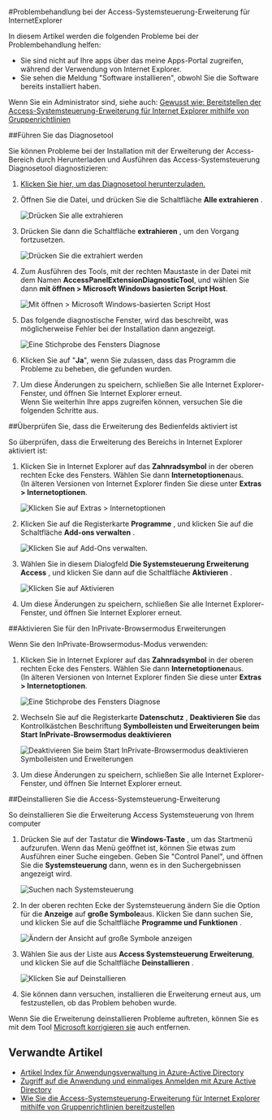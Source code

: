 <properties
    pageTitle="Problembehandlung bei der Access-Systemsteuerung-Erweiterung für InternetExplorer | Microsoft Azure"
    description="Wie Gruppenrichtlinien mithilfe des Internet Explorer Add-Ons für das Portal meine Apps bereitstellen."
    services="active-directory"
    documentationCenter=""
    authors="MarkusVi"
    manager="femila"
    editor=""/>

<tags
    ms.service="active-directory"
    ms.devlang="na"
    ms.topic="article"
    ms.tgt_pltfrm="na"
    ms.workload="identity"
    ms.date="08/16/2016"
    ms.author="markvi"/>

#<a name="troubleshooting-the-access-panel-extension-for-internet-explorer"></a>Problembehandlung bei der Access-Systemsteuerung-Erweiterung für InternetExplorer

In diesem Artikel werden die folgenden Probleme bei der Problembehandlung helfen:

- Sie sind nicht auf Ihre apps über das meine Apps-Portal zugreifen, während der Verwendung von Internet Explorer.
- Sie sehen die Meldung "Software installieren", obwohl Sie die Software bereits installiert haben.

Wenn Sie ein Administrator sind, siehe auch: [Gewusst wie: Bereitstellen der Access-Systemsteuerung-Erweiterung für Internet Explorer mithilfe von Gruppenrichtlinien](active-directory-saas-ie-group-policy.md)

##<a name="run-the-diagnostic-tool"></a>Führen Sie das Diagnosetool

Sie können Probleme bei der Installation mit der Erweiterung der Access-Bereich durch Herunterladen und Ausführen das Access-Systemsteuerung Diagnosetool diagnostizieren:

1. [Klicken Sie hier, um das Diagnosetool herunterzuladen.](https://account.activedirectory.windowsazure.com/applications/AccessPanelExtensionDiagnosticTool/AccessPanelExtensionDiagnosticTool.zip)

2. Öffnen Sie die Datei, und drücken Sie die Schaltfläche **Alle extrahieren** .

    ![Drücken Sie alle extrahieren](./media/active-directory-saas-ie-troubleshooting/extract1.png)

3. Drücken Sie dann die Schaltfläche **extrahieren** , um den Vorgang fortzusetzen.

    ![Drücken Sie die extrahiert werden](./media/active-directory-saas-ie-troubleshooting/extract2.png)

4. Zum Ausführen des Tools, mit der rechten Maustaste in der Datei mit dem Namen **AccessPanelExtensionDiagnosticTool**, und wählen Sie dann **mit öffnen > Microsoft Windows basierten Script Host**.

    ![Mit öffnen > Microsoft Windows-basierten Script Host](./media/active-directory-saas-ie-troubleshooting/open_tool.png)

5. Das folgende diagnostische Fenster, wird das beschreibt, was möglicherweise Fehler bei der Installation dann angezeigt.

    ![Eine Stichprobe des Fensters Diagnose](./media/active-directory-saas-ie-troubleshooting/tool_preview.png)

6. Klicken Sie auf "**Ja**", wenn Sie zulassen, dass das Programm die Probleme zu beheben, die gefunden wurden.

7. Um diese Änderungen zu speichern, schließen Sie alle Internet Explorer-Fenster, und öffnen Sie Internet Explorer erneut.<br />Wenn Sie weiterhin Ihre apps zugreifen können, versuchen Sie die folgenden Schritte aus.

##<a name="check-that-the-access-panel-extension-is-enabled"></a>Überprüfen Sie, dass die Erweiterung des Bedienfelds aktiviert ist

So überprüfen, dass die Erweiterung des Bereichs in Internet Explorer aktiviert ist:

1. Klicken Sie in Internet Explorer auf das **Zahnradsymbol** in der oberen rechten Ecke des Fensters. Wählen Sie dann **Internetoptionen**aus.<br />(In älteren Versionen von Internet Explorer finden Sie diese unter **Extras > Internetoptionen**.

    ![Klicken Sie auf Extras > Internetoptionen](./media/active-directory-saas-ie-troubleshooting/internetoptions.png)

2. Klicken Sie auf die Registerkarte **Programme** , und klicken Sie auf die Schaltfläche **Add-ons verwalten** .

    ![Klicken Sie auf Add-Ons verwalten.](./media/active-directory-saas-ie-troubleshooting/internetoptions_programs.png)

3. Wählen Sie in diesem Dialogfeld **Die Systemsteuerung Erweiterung Access** , und klicken Sie dann auf die Schaltfläche **Aktivieren** .

    ![Klicken Sie auf Aktivieren](./media/active-directory-saas-ie-troubleshooting/enableaddon.png)

4. Um diese Änderungen zu speichern, schließen Sie alle Internet Explorer-Fenster, und öffnen Sie Internet Explorer erneut.

##<a name="enable-extensions-for-inprivate-browsing"></a>Aktivieren Sie für den InPrivate-Browsermodus Erweiterungen

Wenn Sie den InPrivate-Browsermodus-Modus verwenden:

1. Klicken Sie in Internet Explorer auf das **Zahnradsymbol** in der oberen rechten Ecke des Fensters. Wählen Sie dann **Internetoptionen**aus.<br />(In älteren Versionen von Internet Explorer finden Sie diese unter **Extras > Internetoptionen**.

    ![Eine Stichprobe des Fensters Diagnose](./media/active-directory-saas-ie-troubleshooting/inprivateoptions.png)

2. Wechseln Sie auf die Registerkarte **Datenschutz** , **Deaktivieren Sie** das Kontrollkästchen Beschriftung **Symbolleisten und Erweiterungen beim Start InPrivate-Browsermodus deaktivieren**</p>

    ![Deaktivieren Sie beim Start InPrivate-Browsermodus deaktivieren Symbolleisten und Erweiterungen](./media/active-directory-saas-ie-troubleshooting/enabletoolbars.png)

3. Um diese Änderungen zu speichern, schließen Sie alle Internet Explorer-Fenster, und öffnen Sie Internet Explorer erneut.

##<a name="uninstall-the-access-panel-extension"></a>Deinstallieren Sie die Access-Systemsteuerung-Erweiterung

So deinstallieren Sie die Erweiterung Access Systemsteuerung von Ihrem computer

1. Drücken Sie auf der Tastatur die **Windows-Taste** , um das Startmenü aufzurufen. Wenn das Menü geöffnet ist, können Sie etwas zum Ausführen einer Suche eingeben. Geben Sie "Control Panel", und öffnen Sie die **Systemsteuerung** dann, wenn es in den Suchergebnissen angezeigt wird.

    ![Suchen nach Systemsteuerung](./media/active-directory-saas-ie-troubleshooting/search_sm.png)

2. In der oberen rechten Ecke der Systemsteuerung ändern Sie die Option für die **Anzeige** auf **große Symbole**aus. Klicken Sie dann suchen Sie, und klicken Sie auf die Schaltfläche **Programme und Funktionen** .

    ![Ändern der Ansicht auf große Symbole anzeigen](./media/active-directory-saas-ie-troubleshooting/control_panel.png)

3. Wählen Sie aus der Liste aus **Access Systemsteuerung Erweiterung**, und klicken Sie auf die Schaltfläche **Deinstallieren** .

    ![Klicken Sie auf Deinstallieren](./media/active-directory-saas-ie-troubleshooting/uninstall.png)

4. Sie können dann versuchen, installieren die Erweiterung erneut aus, um festzustellen, ob das Problem behoben wurde.

Wenn Sie die Erweiterung deinstallieren Probleme auftreten, können Sie es mit dem Tool [Microsoft korrigieren sie](https://go.microsoft.com/?linkid=9779673) auch entfernen.

## <a name="related-articles"></a>Verwandte Artikel

- [Artikel Index für Anwendungsverwaltung in Azure-Active Directory](active-directory-apps-index.md)
- [Zugriff auf die Anwendung und einmaliges Anmelden mit Azure Active Directory](active-directory-appssoaccess-whatis.md)
- [Wie Sie die Access-Systemsteuerung-Erweiterung für Internet Explorer mithilfe von Gruppenrichtlinien bereitzustellen](active-directory-saas-ie-group-policy.md)
